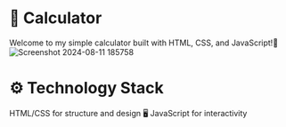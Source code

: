 # 🧮 Calculator
Welcome to my simple calculator built with HTML, CSS, and JavaScript!🎉
![Screenshot 2024-08-11 185758](https://github.com/user-attachments/assets/f50178bb-8c00-4112-93dd-6c470a22f6ec)
# ⚙️ Technology Stack
HTML/CSS for structure and design 🖥️
JavaScript for interactivity 





